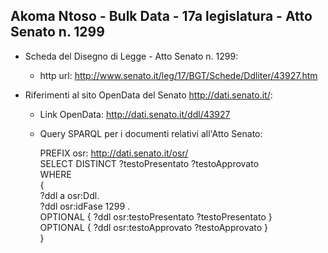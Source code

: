 ## Akoma Ntoso - Bulk Data - 17a legislatura - Atto Senato n. 1299 ##

* Scheda del Disegno di Legge - Atto Senato n. 1299:
	* http url: http://www.senato.it/leg/17/BGT/Schede/Ddliter/43927.htm

* Riferimenti al sito OpenData del Senato http://dati.senato.it/:
	* Link OpenData: http://dati.senato.it/ddl/43927
	* Query SPARQL per i documenti relativi all'Atto Senato:

        PREFIX osr: <http://dati.senato.it/osr/>  
		SELECT DISTINCT ?testoPresentato ?testoApprovato  
		WHERE  
		{  
		    ?ddl a osr:Ddl.  
		    ?ddl osr:idFase 1299 .  
		    OPTIONAL { ?ddl osr:testoPresentato ?testoPresentato }  
		    OPTIONAL { ?ddl osr:testoApprovato ?testoApprovato }  
		}
		